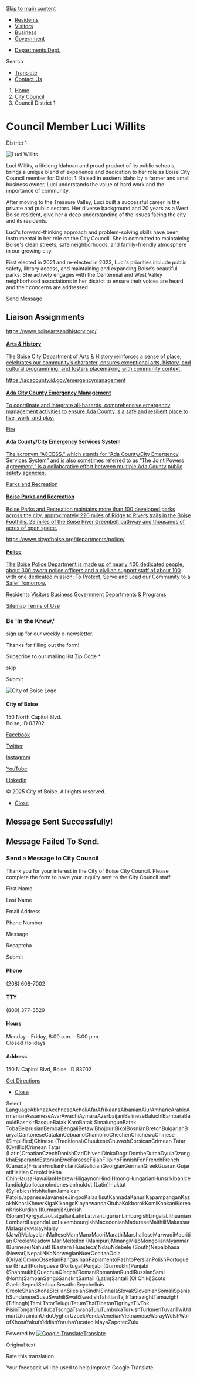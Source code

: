 [Skip to main content](https://www.cityofboise.org/departments/city-council/council-district-1/)

- [Residents](https://www.cityofboise.org/residents)
- [Visitors](https://www.cityofboise.org/visitors)
- [Business](https://www.cityofboise.org/business)
- [Government](https://www.cityofboise.org/government)

<!--THE END-->

- [Departments Dept.](https://www.cityofboise.org/departments-programs)

Search

- [Translate](https://www.cityofboise.org/departments/city-council/council-district-1/)
- [Contact Us](https://www.cityofboise.org/departments/city-council/council-district-1/)

<!--THE END-->

1. [Home](https://www.cityofboise.org)
2. [City Council](https://www.cityofboise.org/departments/city-council)
3. Council District 1

# Council Member Luci Willits

District 1

![Luci Willits](https://www.cityofboise.org/media/13403/willits_luci.jpg?width=1200&mode=max&upscale=false)

Luci Willits, a lifelong Idahoan and proud product of its public schools, brings a unique blend of experience and dedication to her role as Boise City Council member for District 1. Raised in eastern Idaho by a farmer and small business owner, Luci understands the value of hard work and the importance of community.

After moving to the Treasure Valley, Luci built a successful career in the private and public sectors. Her diverse background and 20 years as a West Boise resident, give her a deep understanding of the issues facing the city and its residents.

Luci's forward-thinking approach and problem-solving skills have been instrumental in her role on the City Council. She is committed to maintaining Boise's clean streets, safe neighborhoods, and family-friendly atmosphere in our growing city.

First elected in 2021 and re-elected in 2023, Luci's priorities include public safety, library access, and maintaining and expanding Boise’s beautiful parks. She actively engages with the Centennial and West Valley neighborhood associations in her district to ensure their voices are heard and their concerns are addressed.

[Send Message](https://www.cityofboise.org/CityWideContactForm?contactId=32480)

## Liaison Assignments

[https://www.boiseartsandhistory.org/  
\
**Arts &amp; History**  
\
The Boise City Department of Arts &amp; History reinforces a sense of place, celebrates our community’s character, ensures exceptional arts, history, and cultural programming, and fosters placemaking with community context.](https://www.boiseartsandhistory.org)

[https://adacounty.id.gov/emergencymanagement  
\
**Ada City County Emergency Management**  
\
To coordinate and integrate all-hazards, comprehensive emergency management activities to ensure Ada County is a safe and resilient place to live, work, and play.](https://adacounty.id.gov/emergencymanagement)

[Fire  
\
**Ada County/City Emergency Services System**  
\
The acronym “ACCESS,” which stands for “Ada County/City Emergency Services System” and is also sometimes referred to as “The Joint Powers Agreement,” is a collaborative effort between multiple Ada County public safety agencies.](https://www.cityofboise.org/departments/fire)

[Parks and Recreation  
\
**Boise Parks and Recreation**  
\
Boise Parks and Recreation maintains more than 100 developed parks across the city, approximately 220 miles of Ridge to Rivers trails in the Boise Foothills, 29 miles of the Boise River Greenbelt pathway and thousands of acres of open space.](https://www.cityofboise.org/departments/parks-and-recreation)

[https://www.cityofboise.org/departments/police/  
\
**Police**  
\
The Boise Police Department is made up of nearly 400 dedicated people, about 300 sworn police officers and a civilian support staff of about 100 with one dedicated mission: To Protect, Serve and Lead our Community to a Safer Tomorrow.](https://www.cityofboise.org/departments/police)

[Residents](https://www.cityofboise.org/residents) [Visitors](https://www.cityofboise.org/visitors) [Business](https://www.cityofboise.org/business) [Government](https://www.cityofboise.org/government) [Departments &amp; Programs](https://www.cityofboise.org/departments-programs)

[Sitemap](https://www.cityofboise.org/SiteDirectory) [Terms of Use](https://www.cityofboise.org/terms-of-use)

### Be 'In the Know,'

sign up for our weekly e-newsletter.

Thanks for filling out the form!

Subscribe to our mailing list Zip Code *

skip

Submit

![City of Boise Logo](https://www.cityofboise.org/assets/img/_layout/logo__city-of-boise-seal.png)

#### City of Boise

150 North Capitol Blvd.  
Boise, ID 83702

[Facebook](https://www.facebook.com/BoiseCity)

[Twitter](https://twitter.com/CityOfBoise)

[Instagram](https://www.instagram.com/city_of_boise)

[YouTube](https://youtube.com/cityofboise)

[LinkedIn](https://www.linkedin.com/company/city-of-boise)

© 2025 City of Boise. All rights reserved.

- [Close](https://www.cityofboise.org/departments/city-council/council-district-1/)

## Message Sent Successfully!

## Message Failed To Send.

### Send a Message to City Council

Thank you for your interest in the City of Boise City Council. Please complete the form to have your inquiry sent to the City Council staff.

First Name

Last Name

Email Address

Phone Number

Message

Recaptcha

Submit

#### Phone

(208) 608-7002

#### TTY

(800) 377-3529

#### Hours

Monday - Friday, 8:00 a.m. - 5:00 p.m.  
Closed Holidays

#### Address

150 N Capitol Blvd, Boise, ID 83702

[Get Directions](https://www.google.com/maps?daddr=150%20N%20Capitol%20Blvd%2C%20Boise%2C%20ID%2083702)

- [Close](https://www.cityofboise.org/departments/city-council/council-district-1/)

Select LanguageAbkhazAcehneseAcholiAfarAfrikaansAlbanianAlurAmharicArabicArmenianAssameseAvarAwadhiAymaraAzerbaijaniBalineseBaluchiBambaraBaouléBashkirBasqueBatak KaroBatak SimalungunBatak TobaBelarusianBembaBengaliBetawiBhojpuriBikolBosnianBretonBulgarianBuryatCantoneseCatalanCebuanoChamorroChechenChichewaChinese (Simplified)Chinese (Traditional)ChuukeseChuvashCorsicanCrimean Tatar (Cyrillic)Crimean Tatar (Latin)CroatianCzechDanishDariDhivehiDinkaDogriDombeDutchDyulaDzongkhaEsperantoEstonianEweFaroeseFijianFilipinoFinnishFonFrenchFrench (Canada)FrisianFriulianFulaniGaGalicianGeorgianGermanGreekGuaraniGujaratiHaitian CreoleHakha ChinHausaHawaiianHebrewHiligaynonHindiHmongHungarianHunsrikIbanIcelandicIgboIlocanoIndonesianInuktut (Latin)Inuktut (Syllabics)IrishItalianJamaican PatoisJapaneseJavaneseJingpoKalaallisutKannadaKanuriKapampanganKazakhKhasiKhmerKigaKikongoKinyarwandaKitubaKokborokKomiKonkaniKoreanKrioKurdish (Kurmanji)Kurdish (Sorani)KyrgyzLaoLatgalianLatinLatvianLigurianLimburgishLingalaLithuanianLombardLugandaLuoLuxembourgishMacedonianMadureseMaithiliMakassarMalagasyMalayMalay (Jawi)MalayalamMalteseMamManxMaoriMarathiMarshalleseMarwadiMauritian CreoleMeadow MariMeiteilon (Manipuri)MinangMizoMongolianMyanmar (Burmese)Nahuatl (Eastern Huasteca)NdauNdebele (South)Nepalbhasa (Newari)NepaliNKoNorwegianNuerOccitanOdia (Oriya)OromoOssetianPangasinanPapiamentoPashtoPersianPolishPortuguese (Brazil)Portuguese (Portugal)Punjabi (Gurmukhi)Punjabi (Shahmukhi)QuechuaQʼeqchiʼRomaniRomanianRundiRussianSami (North)SamoanSangoSanskritSantali (Latin)Santali (Ol Chiki)Scots GaelicSepediSerbianSesothoSeychellois CreoleShanShonaSicilianSilesianSindhiSinhalaSlovakSlovenianSomaliSpanishSundaneseSusuSwahiliSwatiSwedishTahitianTajikTamazightTamazight (Tifinagh)TamilTatarTeluguTetumThaiTibetanTigrinyaTivTok PisinTonganTshilubaTsongaTswanaTuluTumbukaTurkishTurkmenTuvanTwiUdmurtUkrainianUrduUyghurUzbekVendaVenetianVietnameseWarayWelshWolofXhosaYakutYiddishYorubaYucatec MayaZapotecZulu

Powered by [![Google Translate](https://www.gstatic.com/images/branding/googlelogo/1x/googlelogo_color_42x16dp.png)Translate](https://translate.google.com)

Original text

Rate this translation

Your feedback will be used to help improve Google Translate